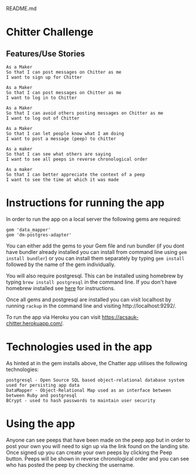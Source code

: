 README.md

Chitter Challenge
=================

Features/Use Stories
-------

```
As a Maker
So that I can post messages on Chitter as me
I want to sign up for Chitter

As a Maker
So that I can post messages on Chitter as me
I want to log in to Chitter

As a Maker
So that I can avoid others posting messages on Chitter as me
I want to log out of Chitter

As a Maker
So that I can let people know what I am doing  
I want to post a message (peep) to chitter

As a maker
So that I can see what others are saying  
I want to see all peeps in reverse chronological order

As a maker
So that I can better appreciate the context of a peep
I want to see the time at which it was made
```
# Instructions for running the app

In order to run the app on a local server the following gems are required:

```
gem 'data_mapper'
gem 'dm-postgres-adapter'
```

You can either add the gems to your Gem file and run bundler (if you dont have bundler already installed you can install from command line using `gem install bundler`) or you can install them separately by typing `gem install` followed by the name of the gem individually.

You will also require postgresql. This can be installed using homebrew by typing `brew install postgresql` in the command line. If you don't have homebrew installed see <a href="http://brew.sh/">here</a> for instructions.

Once all gems and postgresql are installed you can visit localhost by running `rackup` in the command line and visiting http://localhost:9292/.

To run the app via Heroku you can visit https://acsauk-chitter.herokuapp.com/.

# Technologies used in the app

As hinted at in the gem installs above, the Chatter app utilises the following technologies:

```
postgresql - Open Source SQL based object-relational database system used for persisting app data
DataMapper - Object-Relational Map used as an interface between between Ruby and postgresql
BCrypt - used to hash passwords to maintain user security
```

# Using the app

Anyone can see peeps that have been made on the peep app but in order to post your own you will need to sign up via the link found on the landing site. Once signed up you can create your own peeps by clicking the Peep button. Peeps will be shown in reverse chronological order and you can see who has posted the peep by checking the username.
